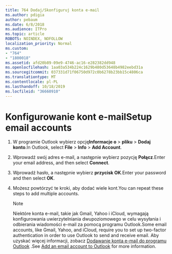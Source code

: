 ```yaml
---
title: 764 Dodaj/Skonfiguruj konta e-mail
ms.author: pdigia
author: pebaum
ms.date: 6/8/2018
ms.audience: ITPro
ms.topic: article
ROBOTS: NOINDEX, NOFOLLOW
localization_priority: Normal
ms.custom:
- "764"
- "1800018"
ms.assetid: afd20b89-09e9-4746-ac16-e282382dd948
ms.openlocfilehash: 1aa03a534b224c1629b480d53648b4982eebd31a
ms.sourcegitcommit: 037331d71f06750d972c0b6278b23bb15c4806ca
ms.translationtype: MT
ms.contentlocale: pl-PL
ms.lasthandoff: 10/18/2019
ms.locfileid: "36660910"
---
```

# <a name="setup-email-accounts"></a><span data-ttu-id="0ad85-102">Konfigurowanie kont e-mail</span><span class="sxs-lookup"><span data-stu-id="0ad85-102">Setup email accounts</span></span>

1. <span data-ttu-id="0ad85-103">W programie Outlook wybierz opcję**Informacje o** >  **pliku** > **Dodaj konto**.</span><span class="sxs-lookup"><span data-stu-id="0ad85-103">In Outlook, select **File** > **Info** > **Add Account**.</span></span>

2. <span data-ttu-id="0ad85-104">Wprowadź swój adres e-mail, a następnie wybierz pozycję **Połącz**.</span><span class="sxs-lookup"><span data-stu-id="0ad85-104">Enter your email address, and then select **Connect**.</span></span>

3. <span data-ttu-id="0ad85-105">Wprowadź hasło, a następnie wybierz **przycisk OK**.</span><span class="sxs-lookup"><span data-stu-id="0ad85-105">Enter your password and then select **OK**.</span></span>

4. <span data-ttu-id="0ad85-106">Możesz powtórzyć te kroki, aby dodać wiele kont.</span><span class="sxs-lookup"><span data-stu-id="0ad85-106">You can repeat these steps to add multiple accounts.</span></span>

    > [!NOTE]
    > <span data-ttu-id="0ad85-107">Niektóre konta e-mail, takie jak Gmail, Yahoo i iCloud, wymagają konfigurowania uwierzytelniania dwupoziomowego w celu wysyłania i odbierania wiadomości e-mail za pomocą programu Outlook.</span><span class="sxs-lookup"><span data-stu-id="0ad85-107">Some email accounts, like Gmail, Yahoo, and iCloud, require you to set up two-factor authentication in order to use Outlook to send and receive email.</span></span> <span data-ttu-id="0ad85-108">Aby uzyskać więcej informacji, zobacz [Dodawanie konta e-mail do programu Outlook](https://support.office.com/article/6e27792a-9267-4aa4-8bb6-c84ef146101b.aspx) .</span><span class="sxs-lookup"><span data-stu-id="0ad85-108">See [Add an email account to Outlook](https://support.office.com/article/6e27792a-9267-4aa4-8bb6-c84ef146101b.aspx) for more information.</span></span>
  